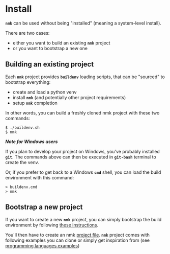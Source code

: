 # Install

**`nmk`** can be used without being "installed" (meaning a system-level install).

There are two cases:
* either you want to build an existing **`nmk`** project
* or you want to bootstrap a new one

## Building an existing project

Each **`nmk`** project provides **`buildenv`** loading scripts, that can be "sourced" to bootstrap everything:
* create and load a python venv
* install **`nmk`** (and potentially other project requirements)
* setup **`nmk`** completion

In other words, you can build a freshly cloned nmk project with these two commands:
```shell
$ ./buildenv.sh
$ nmk
```

**_Note for Windows users_**

If you plan to develop your project on Windows, you've probably installed **`git`**. The commands above can then be executed in **`git-bash`** terminal to create the venv.

Or, if you prefer to get back to a Windows **`cmd`** shell, you can load the build environment with this command:
```shell
> buildenv.cmd
> nmk
```

## Bootstrap a new project

If you want to create a new **`nmk`** project, you can simply bootstrap the build environment by following [these instructions](https://buildenv.readthedocs.io/en/stable/usage.html).

You'll then have to create an nmk [project file](file).
**`nmk`** project comes with following examples you can clone or simply get inspiration from (see [programming languages examples](plugins))
